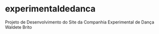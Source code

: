 # experimentaldedanca
Projeto de Desenvolvimento do Site da Companhia Experimental de Dança Waldete Brito
